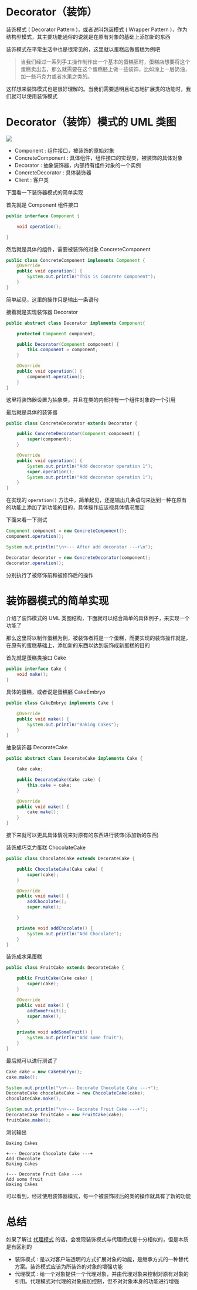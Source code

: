 # Decorator（装饰）

装饰模式 ( Decorator Pattern )，或者说叫包装模式 ( Wrapper Pattern )，作为结构型模式，其主要功能通俗的说就是在原有对象的基础上添加新的东西

装饰模式在平常生活中也是很常见的，这里就以蛋糕店做蛋糕为例吧

>当我们经过一系列手工操作制作出一个基本的蛋糕胚时，蛋糕店想要将这个蛋糕卖出去，那么就需要在这个蛋糕胚上做一些装饰，比如涂上一层奶油，加一些巧克力或者水果之类的。

这样想来装饰模式也是很好理解的。当我们需要透明且动态地扩展类的功能时，我们就可以使用装饰模式

# Decorator（装饰）模式的 UML 类图

![](https://raw.githubusercontent.com/InnoFang/DesignPatterns/master/uml/decorator.png)

 + Component : 组件接口，被装饰的原始对象
 + ConcreteComponent : 具体组件，组件接口的实现类，被装饰的具体对象
 + Decorator : 抽象装饰器，内部持有组件对象的一个实例
 + ConcreteDecorator : 具体装饰器
 + Client : 客户类

下面看一下装饰器模式的简单实现

首先就是 Component 组件接口
```java
public interface Component {

    void operation();

}
```

然后就是具体的组件，需要被装饰的对象 ConcreteComponent
```java
public class ConcreteComponent implements Component {
    @Override
    public void operation() {
        System.out.println("This is Concrete Component");
    }
}
```
简单起见，这里的操作只是输出一条语句

接着就是实现装饰器 Decorator
```java
public abstract class Decorator implements Component{

    protected Component component;

    public Decorator(Component component) {
        this.component = component;
    }

    @Override
    public void operation() {
        component.operation();
    }
}
```
这里将装饰器设置为抽象类，并且在类的内部持有一个组件对象的一个引用

最后就是具体的装饰器
```java
public class ConcreteDecorator extends Decorator {

    public ConcreteDecorator(Component component) {
        super(component);
    }

    @Override
    public void operation() {
        System.out.println("Add decorator operation 1");
        super.operation();
        System.out.println("Add decorator operation 1");
    }
}
```
在实现的 `operation()` 方法中，简单起见，还是输出几条语句来达到一种在原有的功能上添加了新功能的目的，具体操作应该视具体情况而定

下面来看一下测试
```java
Component component = new ConcreteComponent();
component.operation();

System.out.println("\n+--- After add decorator ---+\n");

Decorator decorator = new ConcreteDecorator(component);
decorator.operation();
```
分别执行了被修饰前和被修饰后的操作

# 装饰器模式的简单实现

介绍了装饰模式的 UML 类图结构，下面就可以结合简单的具体例子，来实现一个功能了

那么这里将以制作蛋糕为例，被装饰者将是一个蛋糕，而要实现的装饰操作就是，在原有的蛋糕基础上，添加新的东西以达到装饰成新蛋糕的目的

首先就是蛋糕类接口 Cake
```java
public interface Cake {
    void make();
}
```

具体的蛋糕，或者说是蛋糕胚 CakeEmbryo
```java
public class CakeEmbryo implements Cake {

    @Override
    public void make() {
        System.out.println("Baking Cakes");
    }
}
```

抽象装饰器 DecorateCake
```java
public abstract class DecorateCake implements Cake {

    Cake cake;

    public DecorateCake(Cake cake) {
        this.cake = cake;
    }

    @Override
    public void make() {
        cake.make();
    }
}
```

接下来就可以更具具体情况来对原有的东西进行装饰(添加新的东西)

装饰成巧克力蛋糕 ChocolateCake
```java
public class ChocolateCake extends DecorateCake {

    public ChocolateCake(Cake cake) {
        super(cake);
    }

    @Override
    public void make() {
        addChocolate();
        super.make();

    }

    private void addChocolate() {
        System.out.println("Add Chocolate");
    }
}
```

装饰成水果蛋糕
```java
public class FruitCake extends DecorateCake {

    public FruitCake(Cake cake) {
        super(cake);
    }

    @Override
    public void make() {
        addSomeFruit();
        super.make();
    }

    private void addSomeFruit() {
        System.out.println("Add some fruit");
    }
}
```

最后就可以进行测试了
```java
Cake cake = new CakeEmbryo();
cake.make();

System.out.println("\n+--- Decorate Chocolate Cake ---+");
DecorateCake chocolateCake = new ChocolateCake(cake);
chocolateCake.make();

System.out.println("\n+--- Decorate Fruit Cake ---+");
DecorateCake fruitCake = new FruitCake(cake);
fruitCake.make();
```
测试输出
```console
Baking Cakes

+--- Decorate Chocolate Cake ---+
Add Chocolate
Baking Cakes

+--- Decorate Fruit Cake ---+
Add some fruit
Baking Cakes
```

可以看到，经过使用装饰器模式，每一个被装饰过后的类的操作就具有了新的功能

# 总结

如果了解过 [代理模式](https://github.com/InnoFang/DesignPatterns/tree/master/src/io/innofang/Proxy) 的话，会发现装饰模式与代理模式是十分相似的，但是本质是有区别的
 + 装饰模式 : 是以对客户端透明的方式扩展对象的功能，是继承方式的一种替代方案。装饰模式应该为所装饰的对象的增强功能
 + 代理模式 : 给一个对象提供一个代理对象，并由代理对象来控制对原有对象的引用。代理模式对代理的对象施加控制，但不对对象本身的功能进行增强